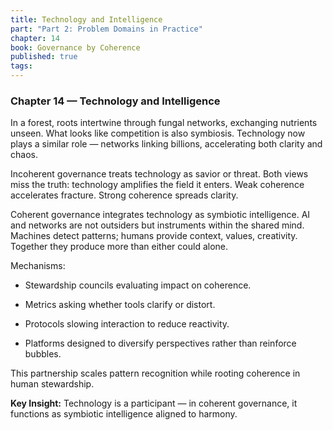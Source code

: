 ```yaml
---
title: Technology and Intelligence
part: "Part 2: Problem Domains in Practice"
chapter: 14
book: Governance by Coherence
published: true
tags:
---
```

### Chapter 14 — Technology and Intelligence

In a forest, roots intertwine through fungal networks, exchanging nutrients unseen. What looks like competition is also symbiosis. Technology now plays a similar role — networks linking billions, accelerating both clarity and chaos.

Incoherent governance treats technology as savior or threat. Both views miss the truth: technology amplifies the field it enters. Weak coherence accelerates fracture. Strong coherence spreads clarity.

Coherent governance integrates technology as symbiotic intelligence. AI and networks are not outsiders but instruments within the shared mind. Machines detect patterns; humans provide context, values, creativity. Together they produce more than either could alone.

Mechanisms:

- Stewardship councils evaluating impact on coherence.
    
- Metrics asking whether tools clarify or distort.
    
- Protocols slowing interaction to reduce reactivity.
    
- Platforms designed to diversify perspectives rather than reinforce bubbles.
    

This partnership scales pattern recognition while rooting coherence in human stewardship.

**Key Insight:** Technology is a participant — in coherent governance, it functions as symbiotic intelligence aligned to harmony.